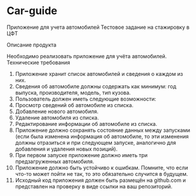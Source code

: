 # Car-guide
Приложение для учета автомобилей
Тестовое задание на стажировку в ЦФТ

Описание продукта

Необходимо реализовать приложение для учёта автомобилей.
Технические требования
1. Приложение хранит список автомобилей и сведения о каждом из них.
2. Сведения об автомобиле должны содержать как минимум: год выпуска, производителя, модель,
тип кузова.
3. Пользователь должен иметь следующие возможности:
1. Просмотр сведений об автомобиле из списка.
2. Добавление нового автомобиля.
3. Удаление автомобиля из списка.
4. Редактирование информации об автомобиле из списка.
4. Приложение должно сохранять состояние данных между запусками (если была изменена информация об автомобиле, то эти изменения должны отразиться и при следующем запуске, аналогично для добавления и удаления новых позиций).
5. При первом запуске приложение должно иметь три предзагруженных автомобиля.
6. Приложение должно быть устойчиво к ошибкам. Помните, что если что-то может пойти не так, то
это обязательно случится в будущем.
7. Исходный код приложения должен быть размещён на github.com и представлен на проверку в виде
ссылки на ваш репозиторий.
